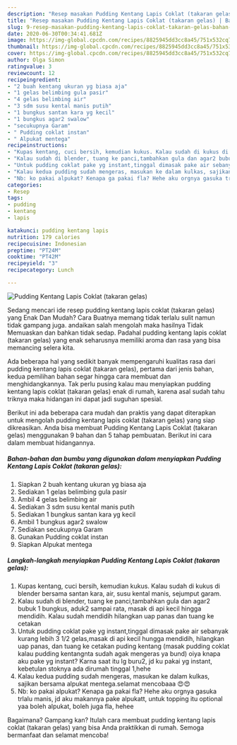 ```yaml
---
description: "Resep masakan Pudding Kentang Lapis Coklat (takaran gelas) | Bahan Membuat Pudding Kentang Lapis Coklat (takaran gelas) Yang Enak dan Simpel"
title: "Resep masakan Pudding Kentang Lapis Coklat (takaran gelas) | Bahan Membuat Pudding Kentang Lapis Coklat (takaran gelas) Yang Enak dan Simpel"
slug: 9-resep-masakan-pudding-kentang-lapis-coklat-takaran-gelas-bahan-membuat-pudding-kentang-lapis-coklat-takaran-gelas-yang-enak-dan-simpel
date: 2020-06-30T00:34:41.681Z
image: https://img-global.cpcdn.com/recipes/8825945dd3cc8a45/751x532cq70/pudding-kentang-lapis-coklat-takaran-gelas-foto-resep-utama.jpg
thumbnail: https://img-global.cpcdn.com/recipes/8825945dd3cc8a45/751x532cq70/pudding-kentang-lapis-coklat-takaran-gelas-foto-resep-utama.jpg
cover: https://img-global.cpcdn.com/recipes/8825945dd3cc8a45/751x532cq70/pudding-kentang-lapis-coklat-takaran-gelas-foto-resep-utama.jpg
author: Olga Simon
ratingvalue: 3
reviewcount: 12
recipeingredient:
- "2 buah kentang ukuran yg biasa aja"
- "1 gelas belimbing gula pasir"
- "4 gelas belimbing air"
- "3 sdm susu kental manis putih"
- "1 bungkus santan kara yg kecil"
- "1 bungkus agar2 swalow"
- "secukupnya Garam"
- " Pudding coklat instan"
- " Alpukat mentega"
recipeinstructions:
- "Kupas kentang, cuci bersih, kemudian kukus. Kalau sudah di kukus di blender bersama santan kara, air, susu kental manis, sejumput garam."
- "Kalau sudah di blender, tuang ke panci,tambahkan gula dan agar2 bubuk 1 bungkus, aduk2 sampai rata, masak di api kecil hingga mendidih. Kalau sudah mendidih hilangkan uap panas dan tuang ke cetakan"
- "Untuk pudding coklat pake yg instant,tinggal dimasak pake air sebanyak kurang lebih 3 1/2 gelas,masak di api kecil hungga mendidih, hilangkan uap panas, dan tuang ke cetakan puding kentang (masak pudding coklat kalau pudding kentangnta sudah agak mengeras ya bund) oiya knapa aku pake yg instant? Karna saat itu lg buru2, jd ku pakai yg instant, kebetulan stoknya ada dirumah tinggal 1,hehe"
- "Kalau kedua pudding sudah mengeras, masukan ke dalam kulkas, sajikan bersama alpukat mentega.selamat mencobaaa 😍😍"
- "Nb: ko pakai alpukat? Kenapa ga pakai fla? Hehe aku orgnya gasuka trlalu manis, jd aku makannya pake alpukatt, untuk topping itu optional yaa boleh alpukat, boleh juga fla, hehee"
categories:
- Resep
tags:
- pudding
- kentang
- lapis

katakunci: pudding kentang lapis 
nutrition: 179 calories
recipecuisine: Indonesian
preptime: "PT24M"
cooktime: "PT42M"
recipeyield: "3"
recipecategory: Lunch

---
```



![Pudding Kentang Lapis Coklat (takaran gelas)](https://img-global.cpcdn.com/recipes/8825945dd3cc8a45/751x532cq70/pudding-kentang-lapis-coklat-takaran-gelas-foto-resep-utama.jpg)

Sedang mencari ide resep pudding kentang lapis coklat (takaran gelas) yang Enak Dan Mudah? Cara Buatnya memang tidak terlalu sulit namun tidak gampang juga. andaikan salah mengolah maka hasilnya Tidak Memuaskan dan bahkan tidak sedap. Padahal pudding kentang lapis coklat (takaran gelas) yang enak seharusnya memiliki aroma dan rasa yang bisa memancing selera kita.



Ada beberapa hal yang sedikit banyak mempengaruhi kualitas rasa dari pudding kentang lapis coklat (takaran gelas), pertama dari jenis bahan, kedua pemilihan bahan segar hingga cara membuat dan menghidangkannya. Tak perlu pusing kalau mau menyiapkan pudding kentang lapis coklat (takaran gelas) enak di rumah, karena asal sudah tahu triknya maka hidangan ini dapat jadi suguhan spesial.


Berikut ini ada beberapa cara mudah dan praktis yang dapat diterapkan untuk mengolah pudding kentang lapis coklat (takaran gelas) yang siap dikreasikan. Anda bisa membuat Pudding Kentang Lapis Coklat (takaran gelas) menggunakan 9 bahan dan 5 tahap pembuatan. Berikut ini cara dalam membuat hidangannya.

<!--inarticleads1-->

##### Bahan-bahan dan bumbu yang digunakan dalam menyiapkan Pudding Kentang Lapis Coklat (takaran gelas):

1. Siapkan 2 buah kentang ukuran yg biasa aja
1. Sediakan 1 gelas belimbing gula pasir
1. Ambil 4 gelas belimbing air
1. Sediakan 3 sdm susu kental manis putih
1. Sediakan 1 bungkus santan kara yg kecil
1. Ambil 1 bungkus agar2 swalow
1. Sediakan secukupnya Garam
1. Gunakan  Pudding coklat instan
1. Siapkan  Alpukat mentega




<!--inarticleads2-->

##### Langkah-langkah menyiapkan Pudding Kentang Lapis Coklat (takaran gelas):

1. Kupas kentang, cuci bersih, kemudian kukus. Kalau sudah di kukus di blender bersama santan kara, air, susu kental manis, sejumput garam.
1. Kalau sudah di blender, tuang ke panci,tambahkan gula dan agar2 bubuk 1 bungkus, aduk2 sampai rata, masak di api kecil hingga mendidih. Kalau sudah mendidih hilangkan uap panas dan tuang ke cetakan
1. Untuk pudding coklat pake yg instant,tinggal dimasak pake air sebanyak kurang lebih 3 1/2 gelas,masak di api kecil hungga mendidih, hilangkan uap panas, dan tuang ke cetakan puding kentang (masak pudding coklat kalau pudding kentangnta sudah agak mengeras ya bund) oiya knapa aku pake yg instant? Karna saat itu lg buru2, jd ku pakai yg instant, kebetulan stoknya ada dirumah tinggal 1,hehe
1. Kalau kedua pudding sudah mengeras, masukan ke dalam kulkas, sajikan bersama alpukat mentega.selamat mencobaaa 😍😍
1. Nb: ko pakai alpukat? Kenapa ga pakai fla? Hehe aku orgnya gasuka trlalu manis, jd aku makannya pake alpukatt, untuk topping itu optional yaa boleh alpukat, boleh juga fla, hehee




Bagaimana? Gampang kan? Itulah cara membuat pudding kentang lapis coklat (takaran gelas) yang bisa Anda praktikkan di rumah. Semoga bermanfaat dan selamat mencoba!
